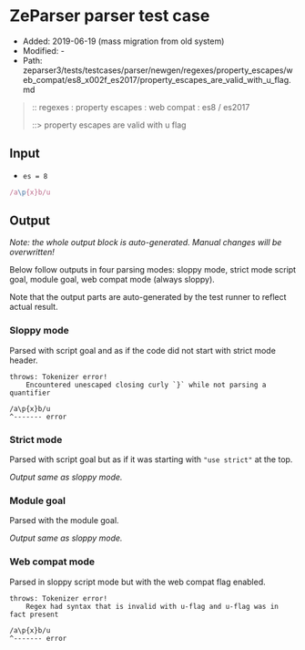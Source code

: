 # ZeParser parser test case

- Added: 2019-06-19 (mass migration from old system)
- Modified: -
- Path: zeparser3/tests/testcases/parser/newgen/regexes/property_escapes/web_compat/es8_x002f_es2017/property_escapes_are_valid_with_u_flag.md

> :: regexes : property escapes : web compat : es8 / es2017
>
> ::> property escapes are valid with u flag

## Input

- `es = 8`

`````js
/a\p{x}b/u
`````

## Output

_Note: the whole output block is auto-generated. Manual changes will be overwritten!_

Below follow outputs in four parsing modes: sloppy mode, strict mode script goal, module goal, web compat mode (always sloppy).

Note that the output parts are auto-generated by the test runner to reflect actual result.

### Sloppy mode

Parsed with script goal and as if the code did not start with strict mode header.

`````
throws: Tokenizer error!
    Encountered unescaped closing curly `}` while not parsing a quantifier

/a\p{x}b/u
^------- error
`````

### Strict mode

Parsed with script goal but as if it was starting with `"use strict"` at the top.

_Output same as sloppy mode._

### Module goal

Parsed with the module goal.

_Output same as sloppy mode._

### Web compat mode

Parsed in sloppy script mode but with the web compat flag enabled.

`````
throws: Tokenizer error!
    Regex had syntax that is invalid with u-flag and u-flag was in fact present

/a\p{x}b/u
^------- error
`````


